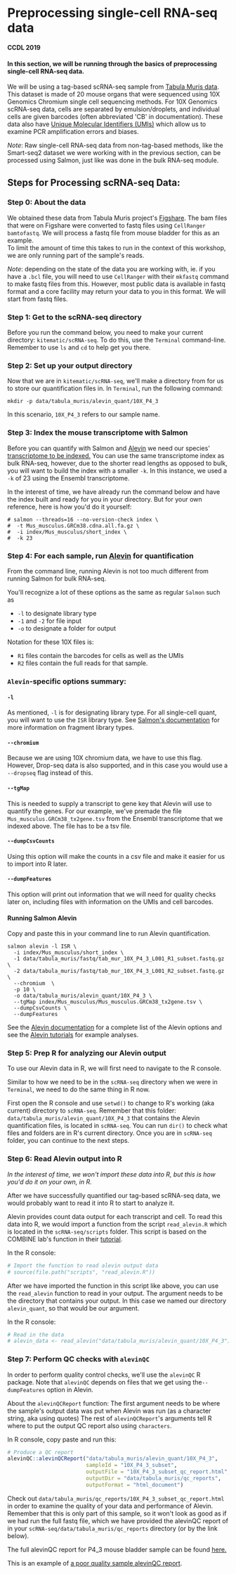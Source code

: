 # Preprocessing single-cell RNA-seq data

**CCDL 2019**

#### In this section, we will be running through the basics of preprocessing single-cell RNA-seq data.

We will be using a tag-based scRNA-seq sample from [Tabula Muris data](https://www.nature.com/articles/s41586-018-0590-4).
This dataset is made of 20 mouse organs that were sequenced using 10X Genomics
Chromium single cell sequencing methods.
For 10X Genomics scRNA-seq data, cells are separated by emulsion/droplets, and individual cells
are given barcodes (often abbreviated 'CB' in documentation).
These data also have
[Unique Molecular Identifiers (UMIs)](http://www.nature.com/doifinder/10.1038/nmeth.2772)
which allow us to examine PCR amplification errors and biases.

*Note*: Raw single-cell RNA-seq data from non-tag-based methods, like the Smart-seq2
dataset we were working with in the previous section, can be processed using
Salmon, just like was done in the bulk RNA-seq module.

## Steps for Processing scRNA-seq Data:

### Step 0: About the data

We obtained these data from Tabula Muris project's [Figshare](https://figshare.com/projects/Tabula_Muris_Transcriptomic_characterization_of_20_organs_and_tissues_from_Mus_musculus_at_single_cell_resolution/27733).
The bam files that were on Figshare were converted to fastq files using
`CellRanger bamtofastq`.
We will process a fastq file from mouse bladder for this as an example.  
To limit the amount of time this takes to run in the context of this workshop,
we are only running part of the sample's reads.

*Note*: depending on the state of the data you are working with, ie. if you have
a `.bcl` file, you will need to use `CellRanger` with their `mkfastq` command to
make fastq files from this.
However, most public data is available in fastq format and a core facility may
return your data to you in this format.
We will start from fastq files.

### Step 1: Get to the scRNA-seq directory

Before you run the command below, you need to make your current directory:
`kitematic/scRNA-seq`.
To do this, use the `Terminal` command-line.
Remember to use `ls` and `cd` to help get you there.

### Step 2: Set up your output directory

Now that we are in `kitematic/scRNA-seq`, we'll make a directory from
for us to store our quantification files in.
In `Terminal`, run the following command:
```
mkdir -p data/tabula_muris/alevin_quant/10X_P4_3
```
In this scenario, `10X_P4_3` refers to our sample name. 

### Step 3: Index the mouse transcriptome with Salmon

Before you can quantify with Salmon and [Alevin](https://www.biorxiv.org/content/10.1101/335000v2)
we need our species' [transcriptome to be indexed.](https://github.com/AlexsLemonade/training-txome-prep)
You can use the same transcriptome index as bulk RNA-seq, however,
due to the shorter read lengths as opposed to bulk, you will want to build the
index with a smaller `-k`.
In this instance, we used a `-k` of 23 using the Ensembl transcriptome.

In the interest of time, we have already run the command below and have the index
built and ready for you in your directory.
But for your own reference, here is how you'd do it yourself:
```
# salmon --threads=16 --no-version-check index \
#  -t Mus_musculus.GRCm38.cdna.all.fa.gz \
#  -i index/Mus_musculus/short_index \
#  -k 23
```

### Step 4: For each sample, run [Alevin](https://www.biorxiv.org/content/10.1101/335000v2) for quantification

From the command line, running Alevin is not too much different from running
Salmon for bulk RNA-seq.

You'll recognize a lot of these options as the same as regular `Salmon` such as
- `-l` to designate library type
- `-1` and `-2` for file input
- `-o` to designate a folder for output

Notation for these 10X files is:
- `R1` files contain the barcodes for cells as well as the UMIs
- `R2` files contain the full reads for that sample.  

### `Alevin`-specific options summary:

#### `-l`
As mentioned, `-l` is for designating library type. For all single-cell quant,
you will want to use the `ISR` library type.
See [Salmon's documentation](https://salmon.readthedocs.io/en/latest/library_type.html)
for more information on fragment library types.

#### `--chromium`
Because we are using 10X chromium data, we have to use this flag. However,
Drop-seq data is also supported, and in this case you would use a `--dropseq`
flag instead of this.

#### `--tgMap`
This is needed to supply a transcript to gene key that Alevin will use to
quantify the genes.
For our example, we've premade the file `Mus_musculus.GRCm38_tx2gene.tsv` from
the Ensembl transcriptome that we indexed above. The file has to be a tsv file.

#### `--dumpCsvCounts`
Using this option will make the counts in a csv file and make it easier for us to
import into R later.

#### `--dumpFeatures`
This option will print out information that we will need for quality checks
later on, including files with information on the UMIs and cell barcodes.

#### Running Salmon Alevin

Copy and paste this in your command line to run Alevin quantification.

```
salmon alevin -l ISR \
  -i index/Mus_musculus/short_index \
  -1 data/tabula_muris/fastq/tab_mur_10X_P4_3_L001_R1_subset.fastq.gz \
  -2 data/tabula_muris/fastq/tab_mur_10X_P4_3_L001_R2_subset.fastq.gz \
  --chromium  \
  -p 10 \
  -o data/tabula_muris/alevin_quant/10X_P4_3 \
  --tgMap index/Mus_musculus/Mus_musculus.GRCm38_tx2gene.tsv \
  --dumpCsvCounts \
  --dumpFeatures
```

See the [Alevin documentation](https://salmon.readthedocs.io/en/latest/alevin.html)
for a complete list of the Alevin options and see the
[Alevin tutorials](https://combine-lab.github.io/alevin-tutorial/2018/running-alevin/)
for example analyses.

### Step 5: Prep R for analyzing our Alevin output

To use our Alevin data in R, we will first need to navigate to the R console.

Similar to how we need to be in the `scRNA-seq` directory when we were in
`Terminal`, we need to do the same thing in R now.

First open the R console and use `setwd()` to change to R's working (aka
current) directory to `scRNA-seq`.
Remember that this folder: `data/tabula_muris/alevin_quant/10X_P4_3` that 
contains the Alevin quantification files, is located in `scRNA-seq`.
You can run `dir()` to check what files and folders are in R's current 
directory.
Once you are in `scRNA-seq` folder, you can continue to the next steps.

### Step 6: Read Alevin output into R

*In the interest of time, we won't import these data into R, but this is how you'd
do it on your own, in R.*

After we have successfully quantified our tag-based scRNA-seq data, we would
probably want to read it into R to start to analyze it.

Alevin provides count data output for each transcript and cell. To read this
data into R, we would import a function from the script `read_alevin.R` which is
located in the `scRNA-seq/scripts` folder.
This script is based on the COMBINE lab's function in their [tutorial](https://combine-lab.github.io/alevin-tutorial/2018/running-alevin/).

In the R console:
```r
# Import the function to read alevin output data
# source(file.path("scripts", "read_alevin.R"))
```

After we have imported the function in this script like above, you can use
the `read_alevin` function to read in your output.
The argument needs to be the directory that contains your output.
In this case we named our directory `alevin_quant`, so that would be our
argument.

In the R console:
```r
# Read in the data
# alevin_data <- read_alevin("data/tabula_muris/alevin_quant/10X_P4_3")
```

### Step 7: Perform QC checks with `alevinQC`

In order to perform quality control checks, we'll use the `alevinQC` R package.
Note that `alevinQC` depends on files that we get using the`--dumpFeatures`
option in Alevin.

About the `alevinQCReport` function:
The first argument needs to be where the sample's output data was put when
Alevin was run (as a character string, aka using quotes)
The rest of `alevinQCReport`'s arguments tell R where to put the output QC
report also using `characters`.

In R console, copy paste and run this:
```r
# Produce a QC report
alevinQC::alevinQCReport("data/tabula_muris/alevin_quant/10X_P4_3",
                         sampleId = "10X_P4_3_subset",
                         outputFile = "10X_P4_3_subset_qc_report.html",
                         outputDir = "data/tabula_muris/qc_reports",
                         outputFormat = "html_document")
```

Check out `data/tabula_muris/qc_reports/10X_P4_3_subset_qc_report.html` 
in order to examine the quality of your data and performance of Alevin.
Remember that this is only part of this sample, so it won't look as good as if
we had run the full fastq file, which we have provided the alevinQC report of
in your `scRNA-seq/data/tabula_muris/qc_reports` directory (or by the link below).

The full alevinQC report for P4_3 mouse bladder sample can be found [here.](https://alexslemonade.github.io/training-modules/scRNA-seq/data/tabula_muris/qc_reports/10X_P4_3_qc_report.html)

This is an example of [a poor quality sample alevinQC report](https://alexslemonade.github.io/training-modules/scRNA-seq/data/tabula_muris/qc_reports/Bad_Example_10X_P4_2_qc_report.html).
